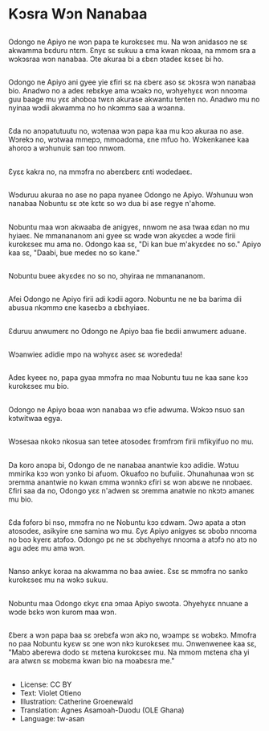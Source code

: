 # Kɔsra Wɔn Nanabaa

##
Odongo ne Apiyo ne wɔn papa te kurokɛseɛ mu. Na wɔn anidasoɔ ne sɛ akwamma bɛduru ntɛm. Ɛnyɛ sɛ sukuu a ɛma kwan nkoaa, na mmom sra a wɔkɔsraa wɔn nanabaa. Ɔte akuraa bi a ɛbɛn ɔtadeɛ kɛseɛ bi ho.

##
Odongo ne Apiyo ani gyee yie ɛfiri sɛ na ɛberɛ aso sɛ ɔkɔsra wɔn nanabaa bio. Anadwo no a adeɛ rebɛkye ama wɔakɔ no, wɔhyehyɛɛ wɔn nnoɔma guu baage mu yɛɛ ahoboa twɛn akurase akwantu tenten no. Anadwo mu no nyinaa wɔdii akwamma no ho nkɔmmɔ saa a wɔanna.

##
Ɛda no anɔpatutuutu no, wɔtenaa wɔn papa kaa mu kɔɔ akuraa no ase. Wɔrekɔ no, wɔtwaa mmepɔ, mmoadoma, ɛne mfuo ho. Wɔkenkanee kaa ahoroɔ a wɔhunuiɛ san too nnwom.

##
Ɛyɛɛ kakra no, na mmɔfra no aberɛberɛ ɛnti wɔdedaeɛ.

##
Wɔduruu akuraa no ase no papa nyanee Odongo ne Apiyo. Wɔhunuu wɔn nanabaa Nobuntu sɛ ɔte kɛtɛ so wɔ dua bi ase regye n'ahome.

##
Nobuntu maa wɔn akwaaba de anigyeɛ, nnwom ne asa twaa ɛdan no mu hyiaeɛ. Ne mmanananom ani gyee sɛ wɔde wɔn akyɛdeɛ a wɔde firii kurokɛseɛ mu ama no. Odongo kaa sɛ, "Di kan bue m'akyɛdeɛ no so." Apiyo kaa sɛ, "Daabi, bue medeɛ no so kane."

##
Nobuntu buee akyɛdeɛ no so no, ɔhyiraa ne mmanananom.

##
Afei Odongo ne Apiyo firii adi kɔdii agorɔ. Nobuntu ne ne ba barima dii abusua nkɔmmɔ ɛne kaseɛbɔ a ɛbɛhyiaeɛ.

##
Ɛduruu anwumerɛ no Odongo ne Apiyo baa fie bɛdii anwumerɛ aduane.

##
Wɔanwieɛ adidie mpo na wɔhyɛɛ aseɛ sɛ wɔrededa!

##
Adeɛ kyeeɛ no, papa gyaa mmɔfra no maa Nobuntu tuu ne kaa sane kɔɔ kurokɛseɛ mu bio.

##
Odongo ne Apiyo boaa wɔn nanabaa wɔ ɛfie adwuma. Wɔkɔɔ nsuo san kɔtwitwaa egya.

##
Wɔsesaa nkokɔ nkosua san tetee atosodeɛ frɔmfrɔm firii mfikyifuo no mu.

##
Da koro anɔpa bi, Odongo de ne nanabaa anantwie kɔɔ adidie. Wɔtuu mmirika kɔɔ wɔn yɔnko bi afuom. Okuafoɔ no bufuiiɛ. Ɔhunahunaa wɔn sɛ ɔremma anantwie no kwan ɛmma wɔnnkɔ ɛfiri sɛ wɔn abɛwe ne nnɔbaeɛ. Ɛfiri saa da no, Odongo yɛɛ n'adwen sɛ ɔremma anatwie no nkɔtɔ amaneɛ mu bio.

##
Ɛda foforɔ bi nso, mmɔfra no ne Nobuntu kɔɔ ɛdwam. Ɔwɔ apata a ɔtɔn atosodeɛ, asikyire ɛne samina wɔ mu. Ɛyɛ Apiyo anigyeɛ sɛ ɔbobɔ nnoɔma no boɔ kyerɛ atɔfoɔ. Odongo pɛ ne sɛ ɔbɛhyehyɛ nnoɔma a atɔfɔ no atɔ no agu adeɛ mu ama wɔn.

##
Nanso ankyɛ koraa na akwamma no baa awieɛ. Ɛsɛ sɛ mmɔfra no sankɔ kurokɛseɛ mu na wɔkɔ sukuu.

##
Nobuntu maa Odongo ɛkyɛ ɛna ɔmaa Apiyo swoɔta. Ɔhyehyɛɛ nnuane a wɔde bɛkɔ wɔn kurom maa wɔn.

##
Ɛberɛ a wɔn papa baa sɛ ɔrebɛfa wɔn akɔ no, wɔampɛ sɛ wɔbɛkɔ. Mmofra no paa Nobuntu kyɛw sɛ ɔne wɔn nkɔ kurokɛseɛ mu. Ɔnwenwenee kaa sɛ, "Mabɔ aberewa dodo sɛ mɛtena kurokɛseɛ mu. Na mmom mɛtena ɛha yi ara atwɛn sɛ mobɛma kwan bio na moabɛsra me."

##

##

##
* License: CC BY
* Text: Violet Otieno
* Illustration: Catherine Groenewald
* Translation: Agnes Asamoah-Duodu (OLE Ghana)
* Language: tw-asan
